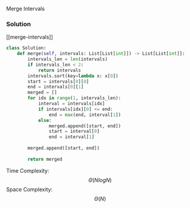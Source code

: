 Merge Intervals

### Solution
[[merge-intervals]]

```python
class Solution:
    def merge(self, intervals: List[List[int]]) -> List[List[int]]:
        intervals_len = len(intervals)
        if intervals_len < 2:
            return intervals
        intervals.sort(key=lambda x: x[0])
        start = intervals[0][0]
        end = intervals[0][1]
        merged = []
        for idx in range(1, intervals_len):
            interval = intervals[idx]
            if intervals[idx][0] <= end:
                end = max(end, interval[1])
            else:
                merged.append([start, end])
                start = interval[0]
                end = interval[1]
                
        merged.append([start, end])
                
        return merged
```


Time Complexity: $$\Theta(NlogN)$$
Space Complexity:  $$\Theta(N)$$

